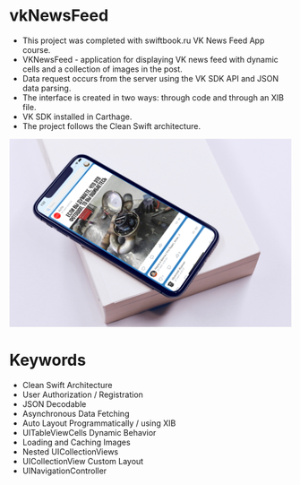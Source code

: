 # vkNewsFeed

* This project was completed with swiftbook.ru VK News Feed App course.
* VKNewsFeed - application for displaying VK news feed with dynamic cells and a collection of images in the post.
* Data request occurs from the server using the VK SDK API and JSON data parsing.
* The interface is created in two ways: through code and through an XIB file.
* VK SDK installed in Carthage.
* The project follows the Clean Swift architecture.

<img src="https://raw.githubusercontent.com/NikitaLomovtsev/vkNewsFeed/main/vkapppromo.png?raw=true" />

# Keywords

* Clean Swift Architecture
* User Authorization / Registration
* JSON Decodable
* Asynchronous Data Fetching
* Auto Layout Programmatically / using XIB
* UITableViewCells Dynamic Behavior
* Loading and Caching Images
* Nested UICollectionViews
* UICollectionView Custom Layout
* UINavigationController
